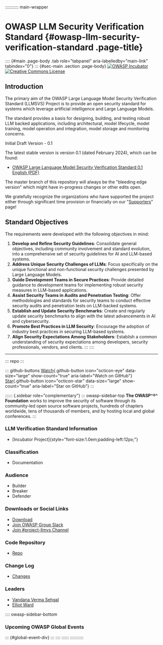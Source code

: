 ::::::::::: main-wrapper
# OWASP LLM Security Verification Standard {#owasp-llm-security-verification-standard .page-title}

:::: {#main .page-body .tab role="tabpanel" aria-labelledby="main-link" tabindex="0"}
::: {#sec-main .section .page-body}
[![OWASP
Incubator](https://img.shields.io/badge/owasp-incubator-blue.svg)](index.html)
[![Creative Commons
License](https://img.shields.io/github/license/OWASP/www-project-llm-verification-standard)](https://creativecommons.org/licenses/by-sa/4.0/ "CC BY-SA 4.0")

## Introduction

The primary aim of the OWASP Large Language Model Security Verification
Standard (LLMSVS) Project is to provide an open security standard for
systems which leverage artificial intelligence and Large Language
Models.

The standard provides a basis for designing, building, and testing
robust LLM backed applications, including architectural, model
lifecycle, model training, model operation and integration, model
storage and monitoring concerns.

Initial Draft Version - 0.1

The latest stable version is version 0.1 (dated February 2024), which
can be found:

- [OWASP Large Language Model Security Verification Standard 0.1 English
  (PDF)](https://github.com/OWASP/www-project-llm-verification-standard/releases/tag/0.1)

The master branch of this repository will always be the "bleeding edge
version" which might have in-progress changes or other edits open.

We gratefully recognize the organizations who have supported the project
either through significant time provision or financially on our
"[Supporters](https://github.com/OWASP/www-project-llm-verification-standard/blob/main/SUPPORTERS.md)"
page!

## Standard Objectives

The requirements were developed with the following objectives in mind:

1.  **Develop and Refine Security Guidelines**: Consolidate general
    objectives, including community involvement and standard evolution,
    into a comprehensive set of security guidelines for AI and LLM-based
    systems.
2.  **Address Unique Security Challenges of LLMs**: Focus specifically
    on the unique functional and non-functional security challenges
    presented by Large Language Models.
3.  **Guide Development Teams in Secure Practices**: Provide detailed
    guidance to development teams for implementing robust security
    measures in LLM-based applications.
4.  **Assist Security Teams in Audits and Penetration Testing**: Offer
    methodologies and standards for security teams to conduct effective
    security audits and penetration tests on LLM-backed systems.
5.  **Establish and Update Security Benchmarks**: Create and regularly
    update security benchmarks to align with the latest advancements in
    AI and cybersecurity.
6.  **Promote Best Practices in LLM Security**: Encourage the adoption
    of industry best practices in securing LLM-based systems.
7.  **Align Security Expectations Among Stakeholders**: Establish a
    common understanding of security expectations among developers,
    security professionals, vendors, and clients.
:::
::::

------------------------------------------------------------------------

::: repo
:::

::: github-buttons
[Watch](https://github.com/owasp/www-project-llm-verification-standard/subscription){.github-button
icon="octicon-eye" data-size="large" show-count="true"
aria-label="Watch on GitHub"}
[Star](https://github.com/owasp/www-project-llm-verification-standard){.github-button
icon="octicon-star" data-size="large" show-count="true"
aria-label="Star on GitHub"}
:::

:::::: {.sidebar role="complementary"}
::: owasp-sidebar-top
**The OWASP^®^ Foundation** works to improve the security of software
through its community-led open source software projects, hundreds of
chapters worldwide, tens of thousands of members, and by hosting local
and global conferences.
:::

### LLM Verification Standard Information

- [Incubator Project]{style="font-size:1.0em;padding-left:12px;"}

### Classification

-  Documentation

### Audience

-  Builder
-  Breaker
-  Defender

### Downloads or Social Links

- [Download](https://github.com/OWASP/www-project-llm-verification-standard/releases/tag/0.1)
- [Join OWASP Group Slack](../slack/invite.html)
- [Join #project-llmvs
  Channel](https://owasp.slack.com/messages/C06MDJG0KBK)

### Code Repository

- [Repo](https://github.com/OWASP/www-project-llm-verification-standard)

### Change Log

- [Changes](https://github.com/OWASP/www-project-llm-verification-standard/releases)

### Leaders

- [Vandana Verma
  Sehgal](../cdn-cgi/l/email-protection.html#5c2a3d32383d323d722a392e313d1c332b3d2f2c72332e3b)
- [Elliot Ward](https://github.com/mowzk)

:::: owasp-sidebar-bottom
### Upcoming OWASP Global Events

::: {#global-event-div}
:::
::::
::::::
:::::::::::
